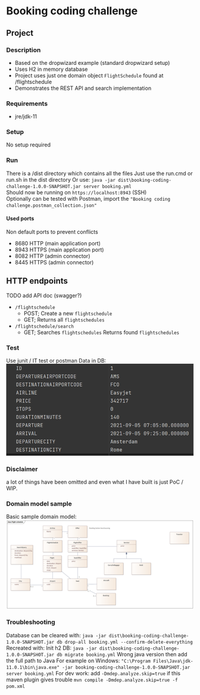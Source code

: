 # Booking coding challenge

## Project
### Description
- Based on the dropwizard example (standard dropwizard setup)
- Uses H2 in memory database
- Project uses just one domain object `FlightSchedule` found at /flightschedule
- Demonstrates the REST API and search implementation

### Requirements
- jre/jdk-11

### Setup
No setup required

### Run
There is a /dist directory which contains all the files
Just use the run.cmd or run.sh in the dist directory
Or use: `java -jar dist\booking-coding-challenge-1.0.0-SNAPSHOT.jar server booking.yml`<br/>
Should now be running on `https://localhost:8943` (SSH) <br/>
Optionally can be tested with Postman, import the `"Booking coding challenge.postman_collection.json"`

#### Used ports
Non default ports to prevent conflicts
* 8680 HTTP  (main application port)
* 8943 HTTPS (main application port)
* 8082 HTTP  (admin connector)
* 8445 HTTPS (admin connector)

## HTTP endpoints
TODO add API doc (swagger?)
- ```/flightschedule```
    - POST; Create a new `flightschedule`
    - GET; Returns all `flightschedules`
- ```/flightschedule/search```
    - GET; Searches `flightschedules` Returns found `flightschedules`

### Test
Use junit / IT test or postman
Data in DB:<br/>
![](data.png)

### Disclaimer
a lot of things have been omitted and even what I have built is just PoC / WIP.

### Domain model sample
Basic sample domain model:<br/>
![](Domain.png)

### Troubleshooting
Database can be cleared with:
`java -jar dist\booking-coding-challenge-1.0.0-SNAPSHOT.jar db drop-all booking.yml --confirm-delete-everything`
Recreated with:
Init h2 DB:
`java -jar dist\booking-coding-challenge-1.0.0-SNAPSHOT.jar db migrate booking.yml`
Wrong java version then add the full path to Java
For example on Windows: `"C:\Program Files\Java\jdk-11.0.1\bin\java.exe" -jar booking-coding-challenge-1.0.0-SNAPSHOT.jar server booking.yml`
For dev work: add `-Dmdep.analyze.skip=true` if this maven plugin gives trouble
`mvn compile -Dmdep.analyze.skip=true -f pom.xml`
